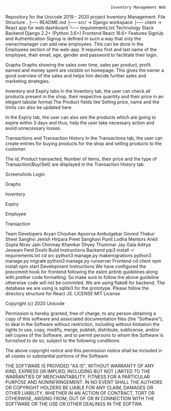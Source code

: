                                                   Inventory Management Web
Repository for the Unicode 2019 - 2020 project Inventory Management.
File Structure
.
├── README.md
├── src/ -> Django workspace
├── client -> React app for web dashboard
└── requirements.txt
Technology Stack
Backend
Django 2.2+ (Python 3.6+)
Frontend
React 16.6+
Features
SignUp and Authentication
Signup is defined in such a way that only the owner/manager can add new employees. This can be done in the Employees section of the web-app. It requires first and last name of the employee, their email, age, gender and password to facilitate their login.

Graphs
Graphs showing the sales over time, sales per product, profit earned and money spent are visisble on homepage. This gives the owner a good overview of the sales and helps him decide further sales and marketing strategies.

Inventory and Expiry tabs
In the Inventory tab, the user can check all products present in the shop, their respective quantity and their price in an elegant tabular format.The Product fields like Selling price, name and the limits can also be updated here.

In the Expiry tab, the user can also see the products which are going to expire within 3 days and thus, help the user take necessary action and avoid unnecessary losses.

Transactions and Transaction History
In the Transactions tab, the user can create entries for buying products for the shop and selling products to the customer.

The id, Product transacted, Number of items, their price and the type of Transaction(Buy/Sell) are displayed in the Transaction History tab.

Screenshots
Login

Graphs

Inventory

Expiry

Employee

Transaction

Team
Developers
Aryan Chouhan
Apoorva Ambulgekar
Govind Thakur
Sheel Sanghvi
Jenish Hirpara
Preet Sanghavi
Punit Lodha
Mentors
Ankit Gupta
Nirav Jain
Chinmay Khamkar
Dhyey Thummar
Jay Gala
Aditya Jeswani
Fenil Doshi
Build Instructions
Backend
  pip3 install -r requirements.txt
  cd src
  python3 manage.py makemigrations
  python3 manage.py migrate
  python3 manage.py runserver
Frontend
  cd client
  npm install
  npm start
Development Instructions
We have configured the precommit hook for frontend following the eslint airbnb guidelines along with prettier code formatting. So make sure to follow the above guideline otherwise code will not be commited.
We are using flake8 for backend.
The database we are using is sqlite3 for the prototype.
Please follow the directory structure for React JS.
LICENSE
MIT License

Copyright (c) 2020 Unicode

Permission is hereby granted, free of charge, to any person obtaining a copy of this software and associated documentation files (the "Software"), to deal in the Software without restriction, including without limitation the rights to use, copy, modify, merge, publish, distribute, sublicense, and/or sell copies of the Software, and to permit persons to whom the Software is furnished to do so, subject to the following conditions:

The above copyright notice and this permission notice shall be included in all copies or substantial portions of the Software.

THE SOFTWARE IS PROVIDED "AS IS", WITHOUT WARRANTY OF ANY KIND, EXPRESS OR IMPLIED, INCLUDING BUT NOT LIMITED TO THE WARRANTIES OF MERCHANTABILITY, FITNESS FOR A PARTICULAR PURPOSE AND NONINFRINGEMENT. IN NO EVENT SHALL THE AUTHORS OR COPYRIGHT HOLDERS BE LIABLE FOR ANY CLAIM, DAMAGES OR OTHER LIABILITY, WHETHER IN AN ACTION OF CONTRACT, TORT OR OTHERWISE, ARISING FROM, OUT OF OR IN CONNECTION WITH THE SOFTWARE OR THE USE OR OTHER DEALINGS IN THE SOFTWA
